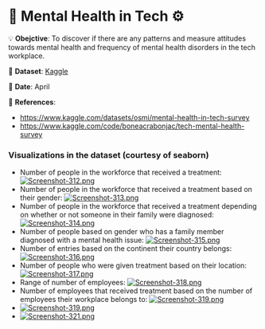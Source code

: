 # 🧠 Mental Health in Tech ⚙

💡 **Obejctive**: To discover if there are any patterns and measure attitudes towards mental health and frequency of mental health disorders in the tech workplace.

🔢 **Dataset**: [Kaggle](https://www.kaggle.com/datasets/osmi/mental-health-in-tech-survey)

📅 **Date**: April

📜 **References**:
- https://www.kaggle.com/datasets/osmi/mental-health-in-tech-survey
- https://www.kaggle.com/code/boneacrabonjac/tech-mental-health-survey


### Visualizations in the dataset (courtesy of seaborn)

- Number of people in the workforce that received a treatment: 
[![Screenshot-312.png](https://i.postimg.cc/6qfDx5kw/Screenshot-312.png)](https://postimg.cc/PvN6mhfF)
- Number of people in the workforce that received a treatment based on their gender:
[![Screenshot-313.png](https://i.postimg.cc/ZKYQyZkB/Screenshot-313.png)](https://postimg.cc/Jtgx9fzM)
- Number of people in the workforce that received a treatment depending on whether or not someone in their family were diagnosed:
[![Screenshot-314.png](https://i.postimg.cc/FKSCQHSq/Screenshot-314.png)](https://postimg.cc/3yKFX7nC)
- Number of people based on gender who has a family member diagnosed with a mental health issue:
[![Screenshot-315.png](https://i.postimg.cc/1z1cwcgC/Screenshot-315.png)](https://postimg.cc/mPVHG9yC)
- Number of entries based on the continent their country belongs:
[![Screenshot-316.png](https://i.postimg.cc/wMrDvh8k/Screenshot-316.png)](https://postimg.cc/FkjYCkKf)
- Number of people who were given treatment based on their location:
[![Screenshot-317.png](https://i.postimg.cc/Mp7j2kT5/Screenshot-317.png)](https://postimg.cc/gx008T3L)
- Range of number of employees:
[![Screenshot-318.png](https://i.postimg.cc/DyscZM0J/Screenshot-318.png)](https://postimg.cc/yk1RpnFs)
- Number of employees that received treatment based on the number of employees their workplace belongs to:
[![Screenshot-319.png](https://i.postimg.cc/mDJQZYGy/Screenshot-319.png)](https://postimg.cc/PpbL28JC)
- [![Screenshot-319.png](https://i.postimg.cc/mDJQZYGy/Screenshot-319.png)](https://postimg.cc/PpbL28JC)
- [![Screenshot-321.png](https://i.postimg.cc/bwgkSchJ/Screenshot-321.png)](https://postimg.cc/MncvgLX2)
